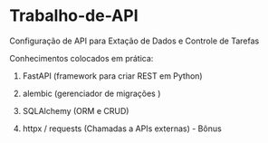# Trabalho-de-API
Configuração de API para Extação de Dados e Controle de Tarefas

Conhecimentos colocados em prática:

1. FastAPI (framework para criar REST em Python)

2. alembic (gerenciador de migrações )

3. SQLAlchemy (ORM e CRUD)

4. httpx / requests (Chamadas a APIs externas) - Bônus


